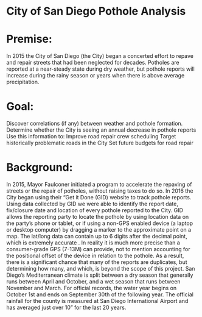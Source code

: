 # City of San Diego  Pothole Analysis
# Premise:
In 2015 the City of San Diego (the City) began a concerted effort to repave and repair streets that had been neglected for decades. Potholes are reported at a near-steady state during dry weather, but pothole reports will increase during the rainy season or years when there is above average precipitation. 
# Goal:
Discover correlations (if any) between weather and pothole formation.
Determine whether the City is seeing an annual decrease in pothole reports
Use this information to:
	Improve road repair crew scheduling
	Target historically problematic roads in the City
	Set future budgets for road repair
# Background:
In 2015, Mayor Faulconer initiated a program to accelerate the repaving of streets or the repair of potholes, without raising taxes to do so.  In 2016 the City began using their “Get it Done (GID) website to track pothole reports.
Using data collected by GID we were able to identify the report date, fix/closure date and location of every pothole reported to the City.  GID allows the reporting party to locate the pothole by using location data on the party’s phone or tablet, or if using a non-GPS enabled device (a laptop or desktop computer) by dragging a marker to the approximate point on a map.  The lat/long data can contain up to 6 digits after the decimal point, which is extremely accurate .  In reality it is much more precise than a consumer-grade GPS (7-13M)  can provide, not to mention accounting for the positional offset of the device in relation to the pothole. As a result, there is a significant chance that many of the reports are duplicates, but determining how many, and which, is beyond the scope of this project.
San Diego’s Mediterranean climate is split between a dry season that generally runs between April and October, and a wet season that runs between November and March.  For official records, the water year begins on October 1st and ends on September 30th of the following year.  The official rainfall for the county is measured at San Diego International Airport and has averaged just over 10” for the last 20 years. 

